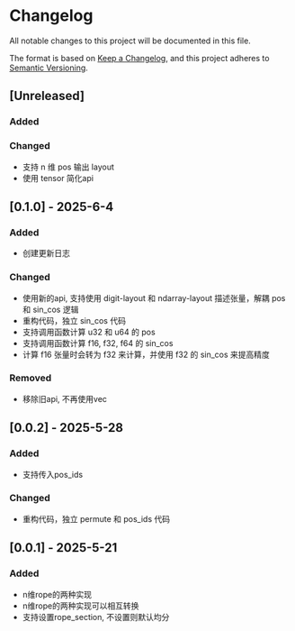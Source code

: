 # Changelog

All notable changes to this project will be documented in this file.

The format is based on [Keep a Changelog](https://keepachangelog.com/en/1.1.0/),
and this project adheres to [Semantic Versioning](https://semver.org/spec/v2.0.0.html).

## [Unreleased]

### Added

### Changed

- 支持 n 维 pos 输出 layout
- 使用 tensor 简化api

## [0.1.0] - 2025-6-4

### Added

- 创建更新日志

### Changed

- 使用新的api, 支持使用 digit-layout 和 ndarray-layout 描述张量，解耦 pos 和 sin_cos 逻辑
- 重构代码，独立 sin_cos 代码
- 支持调用函数计算 u32 和 u64 的 pos
- 支持调用函数计算 f16, f32, f64 的 sin_cos
- 计算 f16 张量时会转为 f32 来计算，并使用 f32 的 sin_cos 来提高精度

### Removed

- 移除旧api, 不再使用vec

## [0.0.2] - 2025-5-28

### Added

- 支持传入pos_ids

### Changed

- 重构代码，独立 permute 和 pos_ids 代码

## [0.0.1] - 2025-5-21

### Added

- n维rope的两种实现
- n维rope的两种实现可以相互转换
- 支持设置rope_section, 不设置则默认均分
